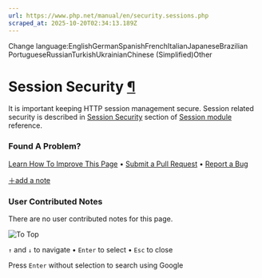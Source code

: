 ```yaml
---
url: https://www.php.net/manual/en/security.sessions.php
scraped_at: 2025-10-20T02:34:13.189Z
---
```


Change language:EnglishGermanSpanishFrenchItalianJapaneseBrazilian PortugueseRussianTurkishUkrainianChinese (Simplified)Other

# Session Security [¶](https://www.php.net/manual/en/security.sessions.php\#security.sessions)

It is important keeping HTTP session management secure. Session
related security is described in
[Session Security](https://www.php.net/manual/en/session.security.php) section
of [Session module](https://www.php.net/manual/en/book.session.php) reference.


### Found A Problem?

[Learn How To Improve This Page](https://github.com/php/doc-base/blob/master/README.md "This will take you to our contribution guidelines on GitHub")
•
[Submit a Pull Request](https://github.com/php/doc-en/blob/master/security/sessions.xml)
•
[Report a Bug](https://github.com/php/doc-en/issues/new?body=From%20manual%20page:%20https:%2F%2Fphp.net%2Fsecurity.sessions%0A%0A---)

[＋add a note](https://www.php.net/manual/add-note.php?sect=security.sessions&repo=en&redirect=https://www.php.net/manual/en/security.sessions.php)

### User Contributed Notes

There are no user contributed notes for this page.

![To Top](https://www.php.net/images/to-top@2x.png)

`↑` and `↓` to navigate •
`Enter` to select •
`Esc` to close


Press `Enter` without
selection to search using Google
